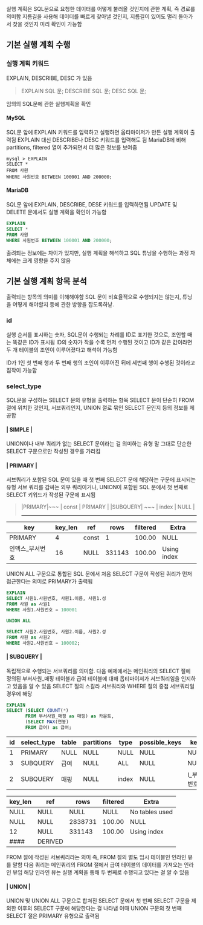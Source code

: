 실행 계획은 SQL문으로 요청한 데이터를 어떻게 불러올 것인지에 관한 계획, 즉 경로를 의미함
지름길을 사용해 데이터를 빠르게 찾아낼 것인지, 지름길이 있어도 멀리 돌아가서 찾을 것인지 미리 확인이 가능함

## 기본 실행 계획 수행
### 실행 계획 키워드
EXPLAIN, DESCRIBE, DESC 가 있음
> EXPLAIN SQL 문;
> DESCRIBE SQL 문;
> DESC SQL 문;

임의의 SQL문에 관한 실행계획을 확인

#### MySQL
SQL문 앞에 EXPLAIN 키워드를 입력하고 실행하면 옵티마이저가 만든 실행 계획이 출력됨
EXPLAIN 대신 DESCRIBE나 DESC 키워드를 입력해도 됨
MariaDB에 비해 partitions, filtered 열이 추가되면서 더 많은 정보를 보여줌
```mysql
mysql > EXPLAIN
SELECT *
FROM 사원
WHERE 사원번호 BETWEEN 100001 AND 200000;
```

#### MariaDB
SQL문 앞에 EXPLAIN, DESCRIBE, DESE 키워드를 입력하면됨
UPDATE 및 DELETE 문에서도 실행 계획을 확인이 가능함
```sql
EXPLAIN
SELECT *
FROM 사원
WHERE 사원번호 BETWEEN 100001 AND 200000;
```

출려되는 정보에는 차이가 있지만, 실행 계획을 해석하고 SQL 튜닝을 수행하는 과정 자체에는 크게 영향을 주지 않음

## 기본 실행 계획 항목 분석
출력되는 항목의 의미를 이해해야함
SQL 문이 비효율적으로 수행되지는 않는지, 튜닝을 어떻게 해야할지 등에 관한 방향을 잡도록하낟.
### id
실행 순서를 표시하는 숫자, SQL문이 수행되는 차례를 ID로 표기한 것으로, 조인할 때는 똑같은 ID가 표시됨
ID의 숫자가 작을 수록 먼저 수행된 것이고 ID가 같은 값이라면 두 개 테이블의 조인이 이루어졌다고 해석이 가능함

ID가 1인 첫 번째 행과 두 번째 행의 조인이 이루어진 뒤에 세번째 행이 수행된 것이라고 짐작이 가능함

### select_type
SQL문을 구성하는 SELECT 문의 유형을 출력하는 항목
SELECT 문이 단순히 FROM 절에 위치한 것인지, 서브쿼리인지, UNION 절로 묶인 SELECT 문인지 등의 정보를 제공함

#### | SIMPLE |
UNION이나 내부 쿼리가 없는 SELECT 문이라는 걸 의미하는 유형
말 그대로 단순한 SELECT 구문으로만 작성된 경우를 가리킴

#### | PRIMARY |
서브쿼리가 포함된 SQL 문이 있을 때 첫 번째 SELECT 문에 해당하는 구문에 표시되는 유형
서브 쿼리를 감싸는 외부 쿼리이거나, UNION이 포함된 SQL 문에서 첫 번째로 SELECT 키워드가 작성된 구문에 표시됨

> |PRIMARY|~~~ | const | PRIMARY |
> |SUBQUERY| ~~~ | index | NULL |
> 
> ---

| key      | key_len | ref   | rows   | filtered | Extra       |
| -------- | ------- | ----- | ------ | -------- | ----------- |
| PRIMARY  | 4       | const | 1      | 100.00   | NULL        |
| 인덱스_부서번호 | 16      | NULL  | 331143 | 100.00   | Using index |

UNION ALL 구문으로 통합된 SQL 문에서
처음 SELECT 구문이 작성된 쿼리가 먼저 접근한다는 의미로 PRIMARY가 출력됨

```sql
EXPLAIN
SELECT 사원1.사원번호, 사원1.이름, 사원1.성
FROM 사원 as 사원1
WHERE 사원1.사원번호 = 100001

UNION ALL

SELECT 사원2.사원번호, 사원2.이름, 사원2.성
FROM 사원 as 사원2
WHERE 사원2.사원번호 = 100002;
```

#### | SUBQUERY |
독립적으로 수행되는 서브쿼리를 의미함.
다음 예제에서는 메인쿼리의 SELECT 절에 정의된 부서사원_매핑 테이블과 급여 테이블에 대해 옵티마이저가 서브쿼리임을 인지하고 있음을 알 수 있음
SELECT 절의 스칼라 서브쿼리와 WHERE 절의 중첩 서브쿼리일 경우에 해당
```sql
EXPLAIN
SELECT (SELECT COUNT(*)
	   FROM 부서사원_매핑 as 매핑) as 카운트,
	   (SELECT MAX(연봉)
	   FROM 급여) as 급여;
```

| id  | select_type | table | partitions | type  | possible_keys | key    |
| --- | ----------- | ----- | ---------- | ----- | ------------- | ------ |
| 1   | PRIMARY     | NULL  | NULL       | NULL  | NULL          | NULL   |
| 3   | SUBQUERY    | 급여    | NULL       | ALL   | NULL          | NULL   |
| 2   | SUBQUERY    | 매핑    | NULL       | index | NULL          | I_부서번호 |

| key_len | ref  | rows    | filtered | Extra          |
| ------- | ---- | ------- | -------- | -------------- |
| NULL    | NULL | NULL    | NULL     | No tables used |
| NULL    | NULL | 2838731 | 100.00   | NULL           |
| 12      | NULL | 331143  | 100.00   | Using index    |
#### | DERIVED |
FROM 절에 작성된 서브쿼리라는 의미
즉, FROM 절의 별도 임시 테이블인 인라인 뷰를 말함
다음 쿼리는 메인쿼리의 FROM 절에서 급여 테이블의 데이터를 가져오는 인라인 뷰임
해당 인라인 뷰는 실행 계획을 통해 두 번째로 수행되고 있다는 걸 알 수 있음

#### | UNION |
UNION 및 UNION ALL 구문으로 합쳐진 SELECT 문에서 첫 번째 SELECT 구문을 제외한 이후의 SELECT 구문에 해당한다는 걸 나타냄
이때 UNION 구문의 첫 번째 SELECT 절은 PRIMARY 유형으로 출력됨